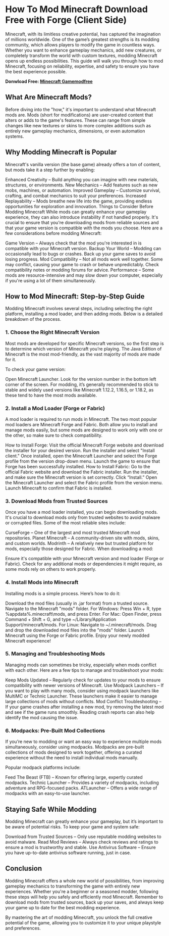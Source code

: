 # How To Mod Minecraft Download Free with Forge (Client Side)

Minecraft, with its limitless creative potential, has captured the imagination of millions worldwide. One of the game’s greatest strengths is its modding community, which allows players to modify the game in countless ways. Whether you want to enhance gameplay mechanics, add new creatures, or completely transform the world with custom textures, modding Minecraft opens up endless possibilities. This guide will walk you through how to mod Minecraft, focusing on reliability, expertise, and safety to ensure you have the best experience possible.

**Donwload Free: [Minecraft Gamemodfree](https://gamemodfree.com/en)**

## What Are Minecraft Mods?
Before diving into the "how," it's important to understand what Minecraft mods are. Mods (short for modifications) are user-created content that alters or adds to the game's features. These can range from simple changes like new textures or skins to more complex additions such as entirely new gameplay mechanics, dimensions, or even automation systems.

## Why Modding Minecraft is Popular
Minecraft's vanilla version (the base game) already offers a ton of content, but mods take it a step further by enabling:

Enhanced Creativity – Build anything you can imagine with new materials, structures, or environments.
New Mechanics – Add features such as new mobs, machines, or automation.
Improved Gameplay – Customize survival, crafting, and combat mechanics to suit your preferences.
Increased Replayability – Mods breathe new life into the game, providing endless opportunities for exploration and innovation.
Things to Consider Before Modding Minecraft
While mods can greatly enhance your gameplay experience, they can also introduce instability if not handled properly. It's crucial to ensure that you're downloading mods from reliable sources and that your game version is compatible with the mods you choose. Here are a few considerations before modding Minecraft:

Game Version – Always check that the mod you're interested in is compatible with your Minecraft version.
Backup Your World – Modding can occasionally lead to bugs or crashes. Back up your game saves to avoid losing progress.
Mod Compatibility – Not all mods work well together. Some may conflict, causing your game to crash or behave unpredictably. Check compatibility notes or modding forums for advice.
Performance – Some mods are resource-intensive and may slow down your computer, especially if you're using a lot of them simultaneously.
## How to Mod Minecraft: Step-by-Step Guide
Modding Minecraft involves several steps, including selecting the right platform, installing a mod loader, and then adding mods. Below is a detailed breakdown of the process.

### 1. Choose the Right Minecraft Version
Most mods are developed for specific Minecraft versions, so the first step is to determine which version of Minecraft you’re playing. The Java Edition of Minecraft is the most mod-friendly, as the vast majority of mods are made for it.

To check your game version:

Open Minecraft Launcher.
Look for the version number in the bottom left corner of the screen.
For modding, it’s generally recommended to stick to stable and widely used versions like Minecraft 1.12.2, 1.16.5, or 1.18.2, as these tend to have the most mods available.

### 2. Install a Mod Loader (Forge or Fabric)
A mod loader is required to run mods in Minecraft. The two most popular mod loaders are Minecraft Forge and Fabric. Both allow you to install and manage mods easily, but some mods are designed to work only with one or the other, so make sure to check compatibility.

How to Install Forge:
Visit the official Minecraft Forge website and download the installer for your desired version.
Run the installer and select "Install client."
Once installed, open the Minecraft Launcher and select the Forge profile from the version drop-down menu.
Launch the game to ensure that Forge has been successfully installed.
How to Install Fabric:
Go to the official Fabric website and download the Fabric installer.
Run the installer, and make sure the Minecraft version is set correctly.
Click “Install.”
Open the Minecraft Launcher and select the Fabric profile from the version menu.
Launch Minecraft to confirm that Fabric is installed.
### 3. Download Mods from Trusted Sources
Once you have a mod loader installed, you can begin downloading mods. It's crucial to download mods only from trusted websites to avoid malware or corrupted files. Some of the most reliable sites include:

CurseForge – One of the largest and most trusted Minecraft mod repositories.
Planet Minecraft – A community-driven site with mods, skins, and custom worlds.
Modrinth – A relatively new but trusted platform for mods, especially those designed for Fabric.
When downloading a mod:

Ensure it's compatible with your Minecraft version and mod loader (Forge or Fabric).
Check for any additional mods or dependencies it might require, as some mods rely on others to work properly.
### 4. Install Mods into Minecraft
Installing mods is a simple process. Here’s how to do it:

Download the mod files (usually in .jar format) from a trusted source.
Navigate to the Minecraft "mods" folder.
For Windows: Press Win + R, type %appdata%\.minecraft\mods, and press Enter.
For Mac: Open Finder, press Command + Shift + G, and type ~/Library/Application Support/minecraft/mods.
For Linux: Navigate to ~/.minecraft/mods.
Drag and drop the downloaded mod files into the "mods" folder.
Launch Minecraft using the Forge or Fabric profile.
Enjoy your newly modded Minecraft experience!
### 5. Managing and Troubleshooting Mods
Managing mods can sometimes be tricky, especially when mods conflict with each other. Here are a few tips to manage and troubleshoot your mods:

Keep Mods Updated – Regularly check for updates to your mods to ensure compatibility with newer versions of Minecraft.
Use Modpack Launchers – If you want to play with many mods, consider using modpack launchers like MultiMC or Technic Launcher. These launchers make it easier to manage large collections of mods without conflicts.
Mod Conflict Troubleshooting – If your game crashes after installing a new mod, try removing the latest mod and see if the game runs smoothly. Reading crash reports can also help identify the mod causing the issue.
### 6. Modpacks: Pre-Built Mod Collections
If you’re new to modding or want an easy way to experience multiple mods simultaneously, consider using modpacks. Modpacks are pre-built collections of mods designed to work together, offering a curated experience without the need to install individual mods manually.

Popular modpack platforms include:

Feed The Beast (FTB) – Known for offering large, expertly curated modpacks.
Technic Launcher – Provides a variety of modpacks, including adventure and RPG-focused packs.
ATLauncher – Offers a wide range of modpacks with an easy-to-use launcher.
## Staying Safe While Modding
Modding Minecraft can greatly enhance your gameplay, but it’s important to be aware of potential risks. To keep your game and system safe:

Download from Trusted Sources – Only use reputable modding websites to avoid malware.
Read Mod Reviews – Always check reviews and ratings to ensure a mod is trustworthy and stable.
Use Antivirus Software – Ensure you have up-to-date antivirus software running, just in case.
## Conclusion
Modding Minecraft offers a whole new world of possibilities, from improving gameplay mechanics to transforming the game with entirely new experiences. Whether you're a beginner or a seasoned modder, following these steps will help you safely and efficiently mod Minecraft. Remember to download mods from trusted sources, back up your saves, and always keep your game up to date for the best modding experience.

By mastering the art of modding Minecraft, you unlock the full creative potential of the game, allowing you to customize it to your unique playstyle and preferences.
